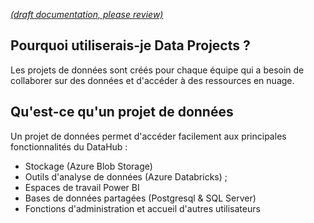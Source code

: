 [_metadata_: remarks]:- "Automatically translated with DeepL. From: /Onboarding---Data-Projects.md"

[_(draft documentation, please review)_](/Onboarding---Data-Projects.md)

## Pourquoi utiliserais-je Data Projects ?

Les projets de données sont créés pour chaque équipe qui a besoin de collaborer sur des données et d'accéder à des ressources en nuage.

## Qu'est-ce qu'un projet de données

Un projet de données permet d'accéder facilement aux principales fonctionnalités du DataHub :
- Stockage (Azure Blob Storage)
- Outils d'analyse de données (Azure Databricks) ;
- Espaces de travail Power BI
- Bases de données partagées (Postgresql & SQL Server)
- Fonctions d'administration et accueil d'autres utilisateurs

